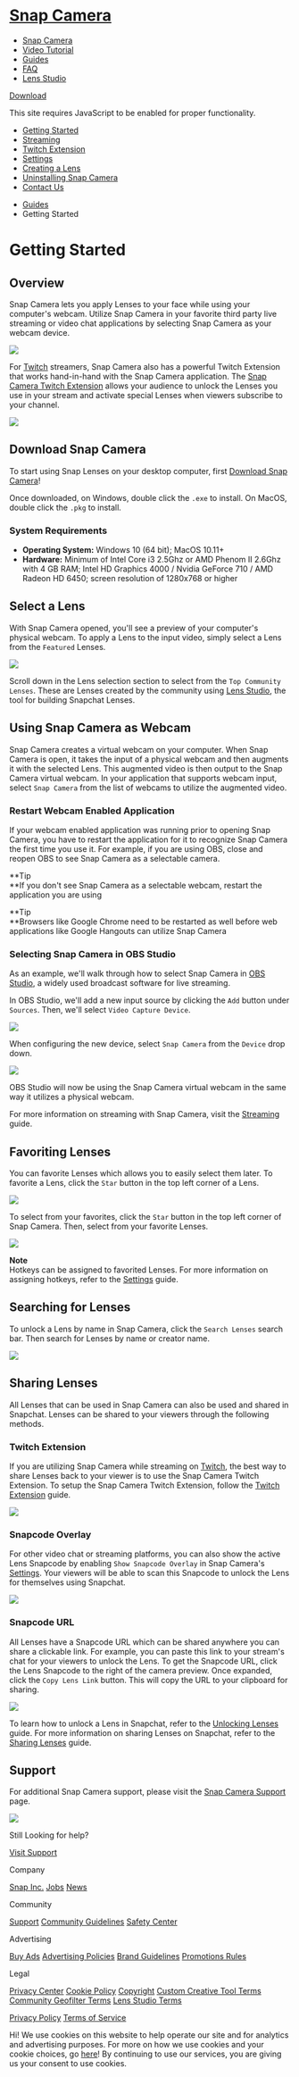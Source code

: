 # [Snap Camera](/)

  - [Snap Camera](/)
  - [Video Tutorial](/#tutorial-section)
  - [Guides](/guides)
  - [FAQ](/support)
  - [Lens Studio](https://lensstudio.snapchat.com)

[Download](/download)

[](#)

This site requires JavaScript to be enabled for proper functionality.

  - [Getting Started](/guides/getting-started)
  - [Streaming](/guides/streaming)
  - [Twitch Extension](/guides/twitch-extension)
  - [Settings](/guides/settings)
  - [Creating a Lens](/guides/creating-a-lens)
  - [Uninstalling Snap Camera](/guides/uninstalling-snap-camera)
  - [Contact Us](/guides/contact-us)

<!-- end list -->

  - [Guides](/guides)
  - Getting Started

# Getting Started

## Overview

Snap Camera lets you apply Lenses to your face while using your
computer's webcam. Utilize Snap Camera in your favorite third party live
streaming or video chat applications by selecting Snap Camera as your
webcam device. 

![](https://storage.googleapis.com/snapchat-lens-assets/f1a09194-f02d-43ed-92b8-62e843179ff0/lensStudio/SC/TXRcJ4Az_Guides/img/sc_guide_getting_started_select_lens.gif)

For [Twitch](https://www.twitch.tv/) streamers, Snap Camera also has a
powerful Twitch Extension that works hand-in-hand with the Snap Camera
application. The [Snap Camera Twitch
Extension](/guides/twitch-extension) allows your audience to unlock the
Lenses you use in your stream and activate special Lenses when viewers
subscribe to your channel.  

![](https://storage.googleapis.com/snapchat-lens-assets/f1a09194-f02d-43ed-92b8-62e843179ff0/lensStudio/SC/TXRcJ4Az_Guides/img/sc_guide_twitch_extension_example.gif)

## Download Snap Camera

To start using Snap Lenses on your desktop computer, first [Download
Snap Camera](/download)\! 

Once downloaded, on Windows, double click the `.exe` to install. On
MacOS, double click the `.pkg` to install.

### System Requirements

  - **Operating System:** Windows 10 (64 bit); MacOS 10.11+
  - **Hardware:** Minimum of Intel Core i3 2.5Ghz or AMD Phenom II
    2.6Ghz with 4 GB RAM; Intel HD Graphics 4000 / Nvidia GeForce 710 /
    AMD Radeon HD 6450; screen resolution of 1280x768 or higher

## Select a Lens

With Snap Camera opened, you'll see a preview of your computer's
physical webcam. To apply a Lens to the input video, simply select a
Lens from the `Featured` Lenses.   

![](https://storage.googleapis.com/snapchat-lens-assets/f1a09194-f02d-43ed-92b8-62e843179ff0/lensStudio/SC/TXRcJ4Az_Guides/img/sc_guide_getting_started_select_lens.gif)

Scroll down in the Lens selection section to select from the `Top
Community Lenses`. These are Lenses created by the community using [Lens
Studio](https://lensstudio.snapchat.com/), the tool for building
Snapchat Lenses. 

## Using Snap Camera as Webcam

Snap Camera creates a virtual webcam on your computer. When Snap Camera
is open, it takes the input of a physical webcam and then augments it
with the selected Lens. This augmented video is then output to the Snap
Camera virtual webcam. In your application that supports webcam input,
select `Snap Camera` from the list of webcams to utilize the augmented
video.

### Restart Webcam Enabled Application

If your webcam enabled application was running prior to opening Snap
Camera, you have to restart the application for it to recognize Snap
Camera the first time you use it. For example, if you are using OBS,
close and reopen OBS to see Snap Camera as a selectable camera. 

**Tip  
**If you don't see Snap Camera as a selectable webcam, restart the
application you are using  

**Tip  
**Browsers like Google Chrome need to be restarted as well before web
applications like Google Hangouts can utilize Snap Camera  

### Selecting Snap Camera in OBS Studio

As an example, we'll walk through how to select Snap Camera in [OBS
Studio](https://obsproject.com/), a widely used broadcast software for
live streaming. 

In OBS Studio, we'll add a new input source by clicking the `Add` button
under `Sources`. Then, we'll select `Video Capture Device`. 

![](https://storage.googleapis.com/snapchat-lens-assets/f1a09194-f02d-43ed-92b8-62e843179ff0/lensStudio/SC/TXRcJ4Az_Guides/img/sc_guide_getting_started_obs_add_source.png)

When configuring the new device, select `Snap Camera` from the `Device`
drop down. 

![](https://storage.googleapis.com/snapchat-lens-assets/f1a09194-f02d-43ed-92b8-62e843179ff0/lensStudio/SC/TXRcJ4Az_Guides/img/sc_guide_getting_started_obs_select_device.png)

OBS Studio will now be using the Snap Camera virtual webcam in the same
way it utilizes a physical webcam.   

For more information on streaming with Snap Camera, visit the
[Streaming](/guides/streaming) guide. 

## Favoriting Lenses

You can favorite Lenses which allows you to easily select them later. To
favorite a Lens, click the `Star` button in the top left corner of a
Lens. 

![](https://storage.googleapis.com/snapchat-lens-assets/f1a09194-f02d-43ed-92b8-62e843179ff0/lensStudio/SC/TXRcJ4Az_Guides/img/sc_guide_getting_started_favorite_lens.gif)

To select from your favorites, click the `Star` button in the top left
corner of Snap Camera. Then, select from your favorite Lenses. 

![](https://storage.googleapis.com/snapchat-lens-assets/f1a09194-f02d-43ed-92b8-62e843179ff0/lensStudio/SC/TXRcJ4Az_Guides/img/sc_guide_getting_started_select_favorite_lens.gif)

**Note**  
Hotkeys can be assigned to favorited Lenses. For more information on
assigning hotkeys, refer to the [Settings](/guides/settings) guide.   

## Searching for Lenses

To unlock a Lens by name in Snap Camera, click the `Search Lenses`
search bar. Then search for Lenses by name or creator name. 

![](https://storage.googleapis.com/snapchat-lens-assets/f1a09194-f02d-43ed-92b8-62e843179ff0/lensStudio/SC/TXRcJ4Az_Guides/img/sc_guides_lens_studio_search.gif)

## Sharing Lenses

All Lenses that can be used in Snap Camera can also be used and shared
in Snapchat. Lenses can be shared to your viewers through the following
methods. 

### Twitch Extension

If you are utilizing Snap Camera while streaming on
[Twitch](https://www.twitch.tv/), the best way to share Lenses back to
your viewer is to use the Snap Camera Twitch Extension. To setup the
Snap Camera Twitch Extension, follow the [Twitch
Extension](/guides/twitch-extension) guide. 

![](https://storage.googleapis.com/snapchat-lens-assets/f1a09194-f02d-43ed-92b8-62e843179ff0/lensStudio/SC/TXRcJ4Az_Guides/img/sc_guide_getting_started_twitch_extension.gif)

### Snapcode Overlay

For other video chat or streaming platforms, you can also show the
active Lens Snapcode by enabling `Show Snapcode Overlay` in Snap
Camera's [Settings](/guides/settings). Your viewers will be able to scan
this Snapcode to unlock the Lens for themselves using Snapchat. 

![](https://storage.googleapis.com/snapchat-lens-assets/f1a09194-f02d-43ed-92b8-62e843179ff0/lensStudio/SC/TXRcJ4Az_Guides/img/sc_guide_settings_show_snapcode.png)

### Snapcode URL

All Lenses have a Snapcode URL which can be shared anywhere you can
share a clickable link. For example, you can paste this link to your
stream's chat for your viewers to unlock the Lens. To get the Snapcode
URL, click the Lens Snapcode to the right of the camera preview. Once
expanded, click the `Copy Lens Link` button. This will copy the URL to
your clipboard for sharing. 

![](https://storage.googleapis.com/snapchat-lens-assets/f1a09194-f02d-43ed-92b8-62e843179ff0/lensStudio/SC/TXRcJ4Az_Guides/img/sc_guide_getting_started_copy_lens_link.gif)

To learn how to unlock a Lens in Snapchat, refer to the [Unlocking
Lenses](https://lensstudio.snapchat.com/guides/sharing/unlocking-lenses/)
guide. For more information on sharing Lenses on Snapchat, refer to the
[Sharing
Lenses](https://lensstudio.snapchat.com/guides/sharing/sharing-your-lens)
guide.   

## Support

For additional Snap Camera support, please visit the [Snap Camera
Support](https://support.snapchat.com/en-US/article/snap-camera-faq)
page. 

![](https://storage.googleapis.com/snapchat-lens-assets/f1a09194-f02d-43ed-92b8-62e843179ff0/lensStudio/SC/TXRcJ4Az_Guides/img/sc_guide_getting_started_graphic.gif)

Still Looking for help?

[Visit
Support](https://support.snapchat.com/en-US/i-need-help?start=5726855856390144)

Company

[Snap Inc.](https://www.snap.com/) [Jobs](https://www.snap.com/jobs/)
[News](https://www.snap.com/news/)

Community

[Support](https://support.snapchat.com/) [Community
Guidelines](https://support.snapchat.com/a/guidelines) [Safety
Center](https://www.snapchat.com/safety)

Advertising

[Buy Ads](https://www.snapchat.com/ads) [Advertising
Policies](https://www.snap.com/ad-policies/) [Brand
Guidelines](https://www.snap.com/brand-guidelines/) [Promotions
Rules](https://support.snapchat.com/a/promotions-rules)

Legal

[Privacy Center](https://www.snap.com/privacy/privacy-center/) [Cookie
Policy](https://www.snap.com/cookie-policy/)
[Copyright](https://support.snapchat.com/co/report-copyright) [Custom
Creative Tool
Terms](https://www.snap.com/en-US/terms/custom-creative-tools/)
[Community Geofilter Terms](https://www.snapchat.com/create/terms.html)
[Lens Studio Terms](https://www.snap.com/terms/lens-studio-terms/)

[Privacy Policy](https://www.snap.com/privacy/privacy-policy/) [Terms of
Service](https://www.snap.com/terms/)

Hi\! We use cookies on this website to help operate our site and for
analytics and advertising purposes. For more on how we use cookies and
your cookie choices, go [here](https://www.snap.com/cookie-policy/)\! By
continuing to use our services, you are giving us your consent to use
cookies.
